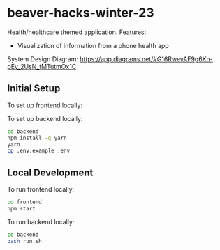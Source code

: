 # beaver-hacks-winter-23
Health/healthcare themed application.
Features:
- Visualization of information from a phone health app

System Design Diagram:
https://app.diagrams.net/#G16RwevAF9g6Kn-oEy_2UsN_tMTutmOx1C

## Initial Setup

To set up frontend locally:

To set up backend locally:

```sh
cd backend
npm install -g yarn
yarn
cp .env.example .env
```

## Local Development

To run frontend locally:

```sh
cd frontend
npm start
```

To run backend locally:

```sh
cd backend
bash run.sh
```
